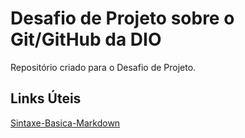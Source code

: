 # Desafio de Projeto sobre o Git/GitHub da DIO 
Repositório criado para o Desafio de Projeto.

## Links Úteis
[Sintaxe-Basica-Markdown](https://www.markdownguide.org/basic-syntax/)

